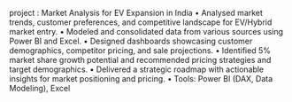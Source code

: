 project : Market Analysis for EV Expansion in India
•	Analysed market trends, customer preferences, and competitive landscape for EV/Hybrid market entry.
•	Modeled and consolidated data from various sources using Power BI and Excel.
•	Designed dashboards showcasing customer demographics, competitor pricing, and sale projections.
•	Identified 5% market share growth potential and recommended pricing strategies and target demographics.
•	Delivered a strategic roadmap with actionable insights for market positioning and pricing.
•	Tools: Power BI (DAX, Data Modeling), Excel
